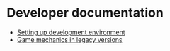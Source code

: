 # Developer documentation

- [Setting up development environment](setup_developer_env.md)
- [Game mechanics in legacy versions](mechanics/README.md)

